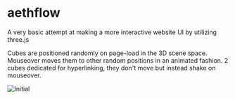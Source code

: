 # aethflow
A very basic attempt at making a more interactive website UI by utilizing three.js

Cubes are positioned randomly on page-load in the 3D scene space. Mouseover moves them to other random positions in an animated fashion. 2 cubes dedicated for hyperlinking, they don't move but instead shake on mouseover.

![Initial](https://i.imgur.com/NiALmMK.png)
